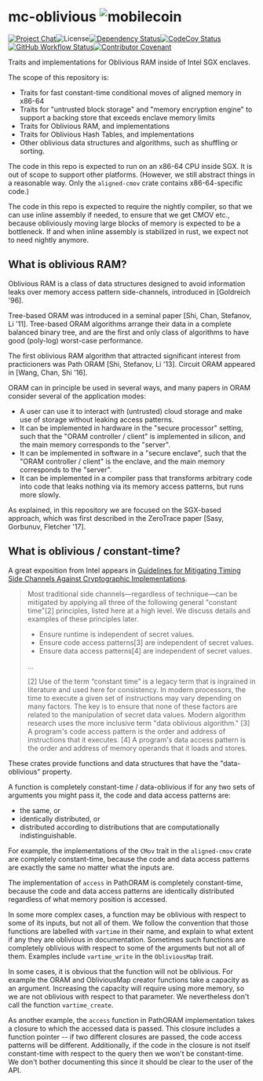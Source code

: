 # mc-oblivious ![mobilecoin](./img/mobilecoin_logo.png)

[![Project Chat][chat-image]][chat-link]<!--
-->![License][license-image]<!--
-->[![Dependency Status][deps-image]][deps-link]<!--
-->[![CodeCov Status][codecov-image]][codecov-link]<!--
-->[![GitHub Workflow Status][gha-image]][gha-link]<!--
-->[![Contributor Covenant][conduct-image]][conduct-link]

Traits and implementations for Oblivious RAM inside of Intel SGX enclaves.

The scope of this repository is:

- Traits for fast constant-time conditional moves of aligned memory in x86-64
- Traits for "untrusted block storage" and "memory encryption engine" to support a backing store that exceeds enclave memory limits
- Traits for Oblivious RAM, and implementations
- Traits for Oblivious Hash Tables, and implementations
- Other oblivious data structures and algorithms, such as shuffling or sorting.

The code in this repo is expected to run on an x86-64 CPU inside SGX. It is out of scope
to support other platforms. (However, we still abstract things in a reasonable way.
Only the `aligned-cmov` crate contains x86-64-specific code.)

The code in this repo is expected to require the nightly compiler,
so that we can use inline assembly if needed, to ensure that we get CMOV etc.,
because obliviously moving large blocks of memory is expected to be a bottleneck.
If and when inline assembly is stabilized in rust, we expect not to need nightly anymore.

## What is oblivious RAM?

Oblivious RAM is a class of data structures designed to avoid information leaks
over memory access pattern side-channels, introduced in [Goldreich '96].

Tree-based ORAM was introduced in a seminal paper [Shi, Chan, Stefanov, Li '11].
Tree-based ORAM algorithms arrange their data in a complete balanced binary tree,
and are the first and only class of algorithms to have good (poly-log) worst-case performance.

The first oblivious RAM algorithm that attracted significant interest from practicioners was
Path ORAM [Shi, Stefanov, Li '13]. Circuit ORAM appeared in [Wang, Chan, Shi '16].

ORAM can in principle be used in several ways, and many papers in ORAM consider several of the application modes:

- A user can use it to interact with (untrusted) cloud storage and make use of storage without leaking access patterns.
- It can be implemented in hardware in the "secure processor" setting, such that the "ORAM controller / client" is
  implemented in silicon, and the main memory corresponds to the "server".
- It can be implemented in software in a "secure enclave", such that the "ORAM controller / client" is the enclave,
  and the main memory corresponds to the "server".
- It can be implemented in a compiler pass that transforms arbitrary code into code that leaks nothing via its memory access patterns,
  but runs more slowly.

As explained, in this repository we are focused on the SGX-based approach, which was first described in the ZeroTrace paper [Sasy, Gorbunuv, Fletcher '17].

## What is oblivious / constant-time?

A great exposition from Intel appears in [Guidelines for Mitigating Timing Side Channels Against Cryptographic Implementations](https://software.intel.com/security-software-guidance/secure-coding/guidelines-mitigating-timing-side-channels-against-cryptographic-implementations).

> Most traditional side channels—regardless of technique—can be mitigated by applying all three of the following general "constant time"[2] principles, listed here at a high level. We discuss details and examples of these principles later.
>
> - Ensure runtime is independent of secret values.
> - Ensure code access patterns[3] are independent of secret values.
> - Ensure data access patterns[4] are independent of secret values.
>
> ...
>
> [2] Use of the term “constant time” is a legacy term that is ingrained in literature and used here for consistency. In modern processors, the time to execute a given set of instructions may vary depending on many factors. The key is to ensure that none of these factors are related to the manipulation of secret data values. Modern algorithm research uses the more inclusive term "data oblivious algorithm."
> [3] A program's code access pattern is the order and address of instructions that it executes.
> [4] A program's data access pattern is the order and address of memory operands that it loads and stores.

These crates provide functions and data structures that have the "data-oblivious" property.

A function is completely constant-time / data-oblivious if for any two sets of arguments you might pass it, the code and data access patterns are:

- the same, or
- identically distributed, or
- distributed according to distributions that are computationally indistinguishable.

For example, the implementations of the `CMov` trait in the `aligned-cmov` crate are completely constant-time, because the code and data access patterns
are exactly the same no matter what the inputs are.

The implementation of `access` in PathORAM is completely constant-time, because the code and data access patterns are identically distributed
regardless of what memory position is accessed.

In some more complex cases, a function may be oblivious with respect to some of its inputs, but not all of them.
We follow the convention that those functions are labelled with `vartime` in their name, and explain to what extent if any they are oblivious in documentation.
Sometimes such functions are completely oblivious with respect to some of the arguments but not all of them.
Examples include `vartime_write` in the `ObliviousMap` trait.

In some cases, it is obvious that the function will not be oblivious. For example the ORAM and ObliviousMap creator functions take a capacity as an argument.
Increasing the capacity will require using more memory, so we are not oblivious with respect to that parameter. We nevertheless don't call the function `vartime_create`.

As another example, the `access` function in PathORAM implementation takes a closure to which the accessed data is passed.
This closure includes a function pointer -- if two different closures are passed, the code access patterns will be different. Additionally,
if the code in the closure is not itself constant-time with respect to the query then we won't be constant-time. We don't bother documenting this since it should be clear to the user of the API.

[chat-image]: https://img.shields.io/discord/844353360348971068?style=flat-square
[chat-link]: https://discord.gg/mobilecoin
[license-image]: https://img.shields.io/crates/l/aligned-cmov?style=flat-square
[deps-image]: https://deps.rs/repo/github/mobilecoinfoundation/mc-oblivious/status.svg?style=flat-square
[deps-link]: https://deps.rs/repo/github/mobilecoinfoundation/mc-oblivious
[codecov-image]: https://img.shields.io/codecov/c/github/mobilecoinfoundation/mc-oblivious/develop?style=flat-square
[codecov-link]: https://codecov.io/gh/mobilecoinfoundation/mc-oblivious
[gha-image]: https://img.shields.io/github/actions/workflow/status/mobilecoinfoundation/mc-oblivious/ci.yaml?branch=main&style=flat-square
[gha-link]: https://github.com/mobilecoinfoundation/mc-oblivious/actions/workflows/ci.yaml?query=branch%3Amain
[conduct-link]: CODE_OF_CONDUCT.md
[conduct-image]: https://img.shields.io/badge/Contributor%20Covenant-2.1-4baaaa.svg?style=flat-square
